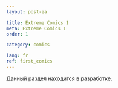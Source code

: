 ```yaml
---
layout: post-ea

title: Extreme Comics 1
meta: Extreme Comics 1
order: 1

category: comics

lang: fr
ref: first_comics
---
```


Данный раздел находится в разработке.

